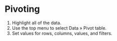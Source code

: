 # Pivoting

1. Highlight all of the data.
2. Use the top menu to select Data » Pivot table.
3. Set values for rows, columns, values, and filters.
